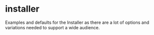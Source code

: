 # installer

Examples and defaults for the Installer as there are a lot of options and variations needed to support a wide audience.
